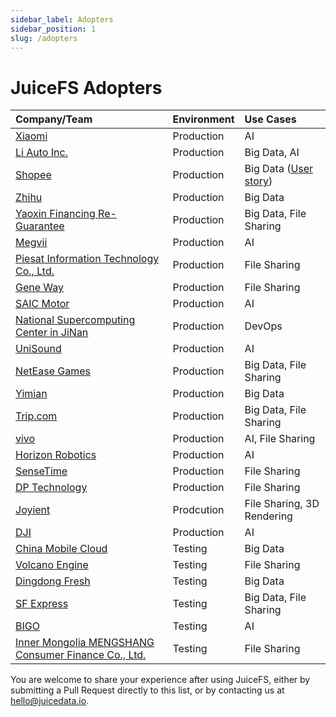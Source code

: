 ```yaml
---
sidebar_label: Adopters
sidebar_position: 1
slug: /adopters
---
```


# JuiceFS Adopters

| Company/Team                                                                            | Environment | Use Cases                                                                           |
|:----------------------------------------------------------------------------------------|:------------|:------------------------------------------------------------------------------------|
| [Xiaomi](https://www.mi.com)                                                            | Production  | AI                                                                                  |
| [Li Auto Inc.](https://www.lixiang.com)                                                 | Production  | Big Data, AI                                                                        |
| [Shopee](https://shopee.com)                                                            | Production  | Big Data ([User story](https://juicefs.com/en/blog/shopee-clickhouse-with-juicefs)) |
| [Zhihu](https://www.zhihu.com)                                                          | Production  | Big Data                                                                            |
| [Yaoxin Financing Re-Guarantee](https://www.yaoxinhd.com)                               | Production  | Big Data, File Sharing                                                              |
| [Megvii](https://megvii.com)                                                            | Production  | AI                                                                                  |
| [Piesat Information Technology Co., Ltd.](https://www.piesat.cn)                        | Production  | File Sharing                                                                        |
| [Gene Way](https://www.geneway.cn)                                                      | Production  | File Sharing                                                                        |
| [SAIC Motor](https://www.saicmotor.com/english/index.shtml)                             | Production  | AI                                                                                  |
| [National Supercomputing Center in JiNan](https://www.nsccjn.cn/)                       | Production  | DevOps                                                                              |
| [UniSound](https://www.unisound.com)                                                    | Production  | AI                                                                                  |
| [NetEase Games](http://www.neteasegames.com)                                            | Production  | Big Data, File Sharing                                                              |
| [Yimian](https://www.yimian.io)                                                         | Production  | Big Data                                                                            |
| [Trip.com](https://www.trip.com)                                                        | Production  | Big Data, File Sharing                                                              |
| [vivo](https://www.vivo.com)                                                            | Production  | AI, File Sharing                                                                    |
| [Horizon Robotics](https://horizon.ai)                                                  | Production  | AI                                                                                  |
| [SenseTime](https://www.sensetime.com/en)                                               | Production  | File Sharing                                                                        |
| [DP Technology](https://www.dp.tech)                                                    | Production  | File Sharing                                                                        |
| [Joyient](http://www.joyient.com)                                                       | Prodcution  | File Sharing, 3D Rendering                                                          |
| [DJI](https://www.dji.com)                                                              | Production  | AI                                                                                  |
| [China Mobile Cloud](https://ecloud.he.chinamobile.com)                                 | Testing     | Big Data                                                                            |
| [Volcano Engine](https://www.volcengine.com)                                            | Testing     | File Sharing                                                                        |
| [Dingdong Fresh](https://www.100.me)                                                    | Testing     | Big Data                                                                            |
| [SF Express](https://www.sf-express.com)                                                | Testing     | Big Data, File Sharing                                                              |
| [BIGO](https://bigo.tv)                                                                 | Testing     | AI                                                                                  |
| [Inner Mongolia MENGSHANG Consumer Finance Co., Ltd.](https://www.mengshangxiaofei.com) | Testing     | File Sharing                                                                        |

You are welcome to share your experience after using JuiceFS, either by submitting a Pull Request directly to this list, or by contacting us at hello@juicedata.io.
